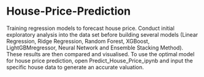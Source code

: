 # House-Price-Prediction
Training regression models to forecast house price. Conduct initial exploratory analysis into the data set before building several models (Linear Regression, Ridge Regression, Random Forest, XGBoost, LightGBMregressor, Neural Network and Ensemble Stacking Method). These results are then compared and visualised. 
To use the optimal model for house price prediction, open Predict_House_Price_ipynb and input the specific house data to generate an accurate valuation.
